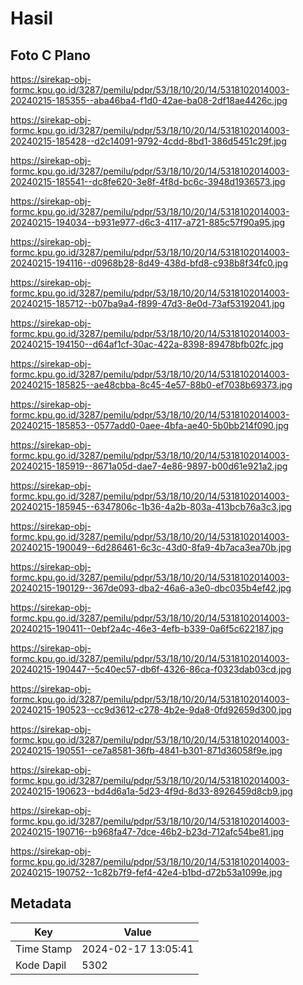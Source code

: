 # Hasil

## Foto C Plano

https://sirekap-obj-formc.kpu.go.id/3287/pemilu/pdpr/53/18/10/20/14/5318102014003-20240215-185355--aba46ba4-f1d0-42ae-ba08-2df18ae4426c.jpg

https://sirekap-obj-formc.kpu.go.id/3287/pemilu/pdpr/53/18/10/20/14/5318102014003-20240215-185428--d2c14091-9792-4cdd-8bd1-386d5451c29f.jpg

https://sirekap-obj-formc.kpu.go.id/3287/pemilu/pdpr/53/18/10/20/14/5318102014003-20240215-185541--dc8fe620-3e8f-4f8d-bc6c-3948d1936573.jpg

https://sirekap-obj-formc.kpu.go.id/3287/pemilu/pdpr/53/18/10/20/14/5318102014003-20240215-194034--b931e977-d6c3-4117-a721-885c57f90a95.jpg

https://sirekap-obj-formc.kpu.go.id/3287/pemilu/pdpr/53/18/10/20/14/5318102014003-20240215-194116--d0968b28-8d49-438d-bfd8-c938b8f34fc0.jpg

https://sirekap-obj-formc.kpu.go.id/3287/pemilu/pdpr/53/18/10/20/14/5318102014003-20240215-185712--b07ba9a4-f899-47d3-8e0d-73af53192041.jpg

https://sirekap-obj-formc.kpu.go.id/3287/pemilu/pdpr/53/18/10/20/14/5318102014003-20240215-194150--d64af1cf-30ac-422a-8398-89478bfb02fc.jpg

https://sirekap-obj-formc.kpu.go.id/3287/pemilu/pdpr/53/18/10/20/14/5318102014003-20240215-185825--ae48cbba-8c45-4e57-88b0-ef7038b69373.jpg

https://sirekap-obj-formc.kpu.go.id/3287/pemilu/pdpr/53/18/10/20/14/5318102014003-20240215-185853--0577add0-0aee-4bfa-ae40-5b0bb214f090.jpg

https://sirekap-obj-formc.kpu.go.id/3287/pemilu/pdpr/53/18/10/20/14/5318102014003-20240215-185919--8671a05d-dae7-4e86-9897-b00d61e921a2.jpg

https://sirekap-obj-formc.kpu.go.id/3287/pemilu/pdpr/53/18/10/20/14/5318102014003-20240215-185945--6347806c-1b36-4a2b-803a-413bcb76a3c3.jpg

https://sirekap-obj-formc.kpu.go.id/3287/pemilu/pdpr/53/18/10/20/14/5318102014003-20240215-190049--6d286461-6c3c-43d0-8fa9-4b7aca3ea70b.jpg

https://sirekap-obj-formc.kpu.go.id/3287/pemilu/pdpr/53/18/10/20/14/5318102014003-20240215-190129--367de093-dba2-46a6-a3e0-dbc035b4ef42.jpg

https://sirekap-obj-formc.kpu.go.id/3287/pemilu/pdpr/53/18/10/20/14/5318102014003-20240215-190411--0ebf2a4c-46e3-4efb-b339-0a6f5c622187.jpg

https://sirekap-obj-formc.kpu.go.id/3287/pemilu/pdpr/53/18/10/20/14/5318102014003-20240215-190447--5c40ec57-db6f-4326-86ca-f0323dab03cd.jpg

https://sirekap-obj-formc.kpu.go.id/3287/pemilu/pdpr/53/18/10/20/14/5318102014003-20240215-190523--cc9d3612-c278-4b2e-9da8-0fd92659d300.jpg

https://sirekap-obj-formc.kpu.go.id/3287/pemilu/pdpr/53/18/10/20/14/5318102014003-20240215-190551--ce7a8581-36fb-4841-b301-871d36058f9e.jpg

https://sirekap-obj-formc.kpu.go.id/3287/pemilu/pdpr/53/18/10/20/14/5318102014003-20240215-190623--bd4d6a1a-5d23-4f9d-8d33-8926459d8cb9.jpg

https://sirekap-obj-formc.kpu.go.id/3287/pemilu/pdpr/53/18/10/20/14/5318102014003-20240215-190716--b968fa47-7dce-46b2-b23d-712afc54be81.jpg

https://sirekap-obj-formc.kpu.go.id/3287/pemilu/pdpr/53/18/10/20/14/5318102014003-20240215-190752--1c82b7f9-fef4-42e4-b1bd-d72b53a1099e.jpg


## Metadata

| Key        | Value               |
| ---------- | ------------------- |
| Time Stamp | 2024-02-17 13:05:41 |
| Kode Dapil | 5302                |



